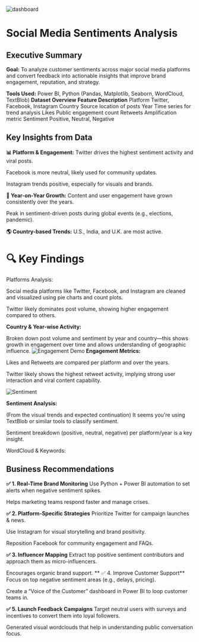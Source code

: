 ![dashboard](https://github.com/user-attachments/assets/2abfd55a-42ee-46e3-9936-28098e8eaaa5)

# Social Media Sentiments Analysis

## Executive Summary
**Goal:**
To analyze customer sentiments across major social media platforms and convert feedback into actionable insights that improve brand engagement, reputation, and strategy.

**Tools Used:**
Power BI, Python (Pandas, Matplotlib, Seaborn, WordCloud, TextBlob)
**Dataset Overview**
**Feature	Description**
Platform	Twitter, Facebook, Instagram
Country	Source location of posts
Year	Time series for trend analysis
Likes	Public engagement count
Retweets	Amplification metric
Sentiment	Positive, Neutral, Negative

## Key Insights from Data
**📊 Platform & Engagement:**
Twitter drives the highest sentiment activity and viral posts.

Facebook is more neutral, likely used for community updates.

Instagram trends positive, especially for visuals and brands.

**📅 Year-on-Year Growth:**
Content and user engagement have grown consistently over the years.

Peak in sentiment-driven posts during global events (e.g., elections, pandemic).

**🌎 Country-based Trends:**
U.S., India, and U.K. are most active.


# 🔍 Key Findings

Platforms Analysis:

Social media platforms like Twitter, Facebook, and Instagram are cleaned and visualized using pie charts and count plots.

Twitter likely dominates post volume, showing higher engagement compared to others.

**Country & Year-wise Activity:**

Broken down post volume and sentiment by year and country—this shows growth in engagement over time and allows understanding of geographic influence.
![Engagement Demo](https://github.com/user-attachments/assets/0261797d-fc1a-4111-a489-1b18f65c228f)
**Engagement Metrics:**

Likes and Retweets are compared per platform and over the years.

Twitter likely shows the highest retweet activity, implying strong user interaction and viral content capability.

![Sentiment](https://github.com/user-attachments/assets/d69436c8-b2db-4620-81d4-aae0e66f964d)

**Sentiment Analysis:**

(From the visual trends and expected continuation) It seems you're using TextBlob or similar tools to classify sentiment.

Sentiment breakdown (positive, neutral, negative) per platform/year is a key insight.

WordCloud & Keywords:

## Business Recommendations
**✅ 1. Real-Time Brand Monitoring**
Use Python + Power BI automation to set alerts when negative sentiment spikes.

Helps marketing teams respond faster and manage crises.

**✅ 2. Platform-Specific Strategies**
Prioritize Twitter for campaign launches & news.

Use Instagram for visual storytelling and brand positivity.

Reposition Facebook for community engagement and FAQs.

**✅ 3. Influencer Mapping**
Extract top positive sentiment contributors and approach them as micro-influencers.

Encourages organic brand support.
**
✅ 4. Improve Customer Support**
Focus on top negative sentiment areas (e.g., delays, pricing).

Create a “Voice of the Customer” dashboard in Power BI to loop customer teams in.

**✅ 5. Launch Feedback Campaigns**
Target neutral users with surveys and incentives to convert them into loyal followers.

Generated visual wordclouds that help in understanding public conversation focus.

